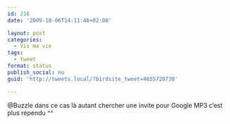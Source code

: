 ```yaml
---
id: 216
date: '2009-10-06T14:11:46+02:00'

layout: post
categories:
  - Vis ma vie
tags:
  - tweet
format: status
publish_social: no
guid: 'http://tweets.local/?birdsite_tweet=4655728730'

---
```


@Buzzle dans ce cas là autant chercher une invite pour Google MP3 c’est plus répendu ^^